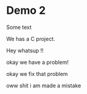 # Demo 2

Some text

We has a C project.

Hey whatsup !!

okay we have a problem!

okay we fix that problem

oww shit i am made a mistake